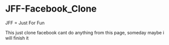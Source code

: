 # JFF-Facebook_Clone

JFF = Just For Fun

This just clone facebook cant do anything from this page, someday maybe i will finish it
